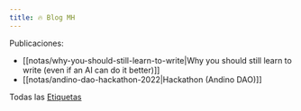 ```yaml
---
title: 🔥 Blog MH
---
```


Publicaciones:

- [[notas/why-you-should-still-learn-to-write|Why you should still learn to write (even if an AI can do it better)]]
- [[notas/andino-dao-hackathon-2022|Hackathon (Andino DAO)]]

Todas las [Etiquetas](/tags)
